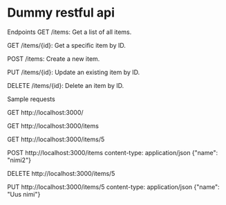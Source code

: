 # Dummy restful api

Endpoints
GET /items: Get a list of all items.

GET /items/{id}: Get a specific item by ID.

POST /items: Create a new item.

PUT /items/{id}: Update an existing item by ID.

DELETE /items/{id}: Delete an item by ID.

Sample requests

GET http://localhost:3000/

GET http://localhost:3000/items

GET http://localhost:3000/items/5

POST http://localhost:3000/items
content-type: application/json
{"name": "nimi2"}

DELETE http://localhost:3000/items/5

PUT http://localhost:3000/items/5
content-type: application/json
{"name": "Uus nimi"}
